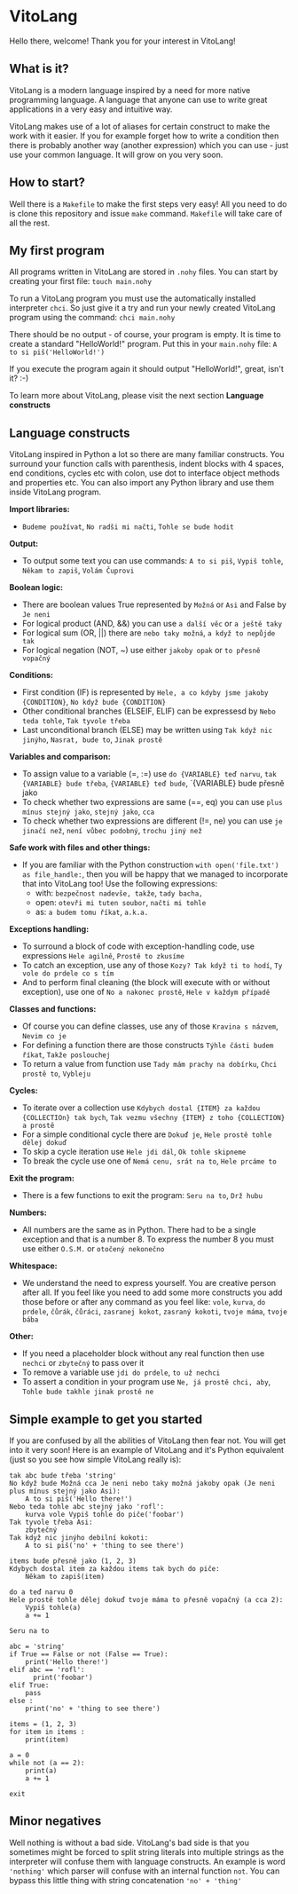 VitoLang
========

Hello there, welcome! Thank you for your interest in VitoLang!

What is it?
-----------

VitoLang is a modern language inspired by a need for more native programming language. A language that anyone
can use to write great applications in a very easy and intuitive way.

VitoLang makes use of a lot of aliases for certain construct to make the work with it easier.
If you for example forget how to write a condition then there is probably another way (another expression)
which you can use - just use your common language. It will grow on you very soon.

How to start?
-------------

Well there is a `Makefile` to make the first steps very easy! All you need to do is clone this repository
and issue `make` command. `Makefile` will take care of all the rest.

My first program
----------------

All programs written in VitoLang are stored in `.nohy` files. You can start by creating your first
file: `touch main.nohy`

To run a VitoLang program you must use the automatically installed interpreter `chci`. So just give it a try and run
your newly created VitoLang program using the command: `chci main.nohy`

There should be no output - of course, your program is empty. It is time to create a standard "HelloWorld!" program.
Put this in your `main.nohy` file: `A to si piš('HelloWorld!')`

If you execute the program again it should output "HelloWorld!", great, isn't it? :-)

To learn more about VitoLang, please visit the next section **Language constructs**

Language constructs
-------------------

VitoLang inspired in Python a lot so there are many familiar constructs. You surround your function calls with
parenthesis, indent blocks with 4 spaces, end conditions, cycles etc with colon, use dot to interface object
methods and properties etc. You can also import any Python library and use them inside VitoLang program.

**Import libraries:**
- `Budeme používat`, `No radši mi načti`, `Tohle se bude hodit`

**Output:**
- To output some text you can use commands: `A to si piš`, `Vypiš tohle`, `Někam to zapiš`, `Volám Čuprovi`

**Boolean logic:**
- There are boolean values True represented by `Možná` or `Asi` and False by `Je neni`
- For logical product (AND, &&) you can use `a další věc` or `a ještě taky`
- For logical sum (OR, ||) there are `nebo taky možná`, `a když to nepůjde tak`
- For logical negation (NOT, ~) use either `jakoby opak` or `to přesně vopačný`

**Conditions:**
- First condition (IF) is represented by `Hele, a co kdyby jsme jakoby {CONDITION}`, `No když bude {CONDITION}`
- Other conditional branches (ELSEIF, ELIF) can be expressesd by `Nebo teda tohle`, `Tak tyvole třeba`
- Last unconditional branch (ELSE) may be written using `Tak když nic jinýho`, `Nasrat, bude to`, `Jinak prostě`

**Variables and comparison:**
- To assign value to a variable (=, :=) use `do {VARIABLE} teď narvu`, `tak {VARIABLE} bude třeba`,
  `{VARIABLE} teď bude`, `{VARIABLE} bude přesně jako
- To check whether two expressions are same (==, eq) you can use `plus mínus stejný jako`, `stejný jako`, `cca`
- To check whether two expressions are different (!=, ne) you can use `je jinačí než`, `není vůbec podobný`,
  `trochu jiný než`

**Safe work with files and other things:**
- If you are familiar with the Python construction `with open('file.txt') as file_handle:`, then you will be happy
  that we managed to incorporate that into VitoLang too! Use the following expressions:
    - with: `bezpečnost nadevše, takže`, `tady bacha, `
    - open: `otevři mi tuten soubor`, `načti mi tohle`
    - as: `a budem tomu říkat`, `a.k.a.`

**Exceptions handling:**
- To surround a block of code with exception-handling code, use expressions `Hele agilně`, `Prostě to zkusíme`
- To catch an exception, use any of those `Kozy? Tak když ti to hodí`, `Ty vole do prdele co s tím`
- And to perform final cleaning (the block will execute with or without exception), use one of `No a nakonec prostě`,
  `Hele v každym případě`

**Classes and functions:**
- Of course you can define classes, use any of those `Kravina s názvem`, `Nevim co je`
- For defining a function there are those constructs `Týhle části budem říkat`, `Takže poslouchej`
- To return a value from function use `Tady mám prachy na dobírku`, `Chci prostě to`, `Vybleju`

**Cycles:**
- To iterate over a collection use `Kdybych dostal {ITEM} za každou {COLLECTIOn} tak bych`,
  `Tak vezmu všechny {ITEM} z toho {COLLECTION} a prostě`
- For a simple conditional cycle there are `Dokuď je`, `Hele prostě tohle dělej dokuď`
- To skip a cycle iteration use `Hele jdi dál`, `Ok tohle skipneme`
- To break the cycle use one of `Nemá cenu, srát na to`, `Hele prcáme to`

**Exit the program:**
- There is a few functions to exit the program: `Seru na to`, `Drž hubu`

**Numbers:**
- All numbers are the same as in Python. There had to be a single exception and that is a number 8. To express
  the number 8 you must use either `O.S.M.` or `otočený nekonečno`

**Whitespace:**
- We understand the need to express yourself. You are creative person after all. If you feel like you need to add
  some more constructs you add those before or after any command as you feel like: `vole`, `kurva`, `do prdele`,
  `čůrák`, `čůráci`, `zasranej kokot`, `zasraný kokoti`, `tvoje máma`, `tvoje bába`

**Other:**
- If you need a placeholder block without any real function then use `nechci` or `zbytečný` to pass over it
- To remove a variable use `jdi do prdele`, `to už nechci`
- To assert a condition in your program use `Ne, já prostě chci, aby`, `Tohle bude takhle jinak prostě ne`

Simple example to get you started
---------------------------------

If you are confused by all the abilities of VitoLang then fear not. You will get into it very soon!
Here is an example of VitoLang and it's Python equivalent (just so you see how simple VitoLang really is):

```
tak abc bude třeba 'string'
No když bude Možná cca Je neni nebo taky možná jakoby opak (Je neni plus mínus stejný jako Asi):
    A to si piš('Hello there!')
Nebo teda tohle abc stejný jako 'rofl':
    kurva vole Vypiš tohle do piče('foobar')
Tak tyvole třeba Asi:
    zbytečný
Tak když nic jinýho debilní kokoti:
    A to si piš('no' + 'thing to see there')

items bude přesně jako (1, 2, 3)
Kdybych dostal item za každou items tak bych do piče:
    Někam to zapiš(item)

do a teď narvu 0
Hele prostě tohle dělej dokuď tvoje máma to přesně vopačný (a cca 2):
    Vypiš tohle(a)
    a += 1

Seru na to
```

```
abc = 'string'
if True == False or not (False == True):
    print('Hello there!')
elif abc == 'rofl':
      print('foobar')
elif True:
    pass
else :
    print('no' + 'thing to see there')

items = (1, 2, 3)
for item in items :
    print(item)

a = 0
while not (a == 2):
    print(a)
    a += 1

exit
```

Minor negatives
---------------

Well nothing is without a bad side. VitoLang's bad side is that you sometimes might be forced to split string
literals into multiple strings as the interpreter will confuse them with language constructs. An example is word
`'nothing'` which parser will confuse with an internal function `not`. You can bypass this little thing with string
concatenation `'no' + 'thing'`
